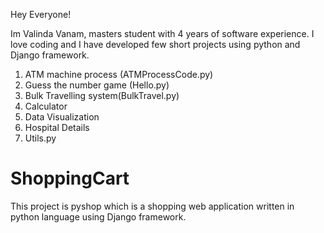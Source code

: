 Hey Everyone!

Im Valinda Vanam, masters student with 4 years of software experience. I love coding and I have developed few short projects using python and Django framework.
1. ATM machine process (ATMProcessCode.py)
2. Guess the number game (Hello.py)
3. Bulk Travelling system(BulkTravel.py)
4. Calculator
5. Data Visualization
6. Hospital Details
7. Utils.py
# ShoppingCart
This project is pyshop which is a shopping web application written in python language using Django framework.
